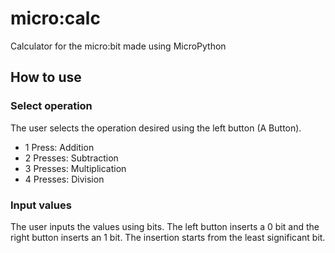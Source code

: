# micro:calc

Calculator for the micro:bit made using MicroPython

## How to use

### Select operation

The user selects the operation desired using the left button (A Button).

<ul>
    <li>1 Press: Addition</li>
    <li>2 Presses: Subtraction</li>
    <li>3 Presses: Multiplication</li>
    <li>4 Presses: Division</li>
</ul>

### Input values

The user inputs the values using bits. The left button inserts a 0 bit and the right button inserts an 1 bit. The insertion starts from the least significant bit.

